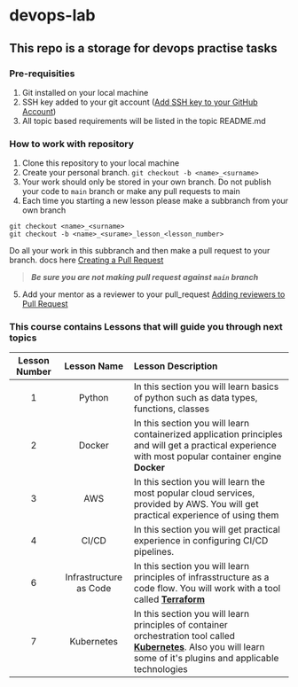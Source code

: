 # devops-lab
## This repo is a storage for devops practise tasks
### Pre-requisities
1. Git installed on your local machine
2. SSH key added to your git account ([Add SSH key to your GitHub Account](https://docs.github.com/en/authentication/connecting-to-github-with-ssh/adding-a-new-ssh-key-to-your-github-account))
3. All topic based requirements will be listed in the topic README.md
### How to work with repository
1. Clone this repository to your local machine
2. Create your personal branch. `git checkout -b <name>_<surname>`
3. Your work should only be stored in your own branch. Do not publish your code to `main` branch or make any pull requests to main
4. Each time you starting a new lesson please make a subbranch from your own branch
```
git checkout <name>_<surname>
git checkout -b <name>_<surame>_lesson_<lesson_number>
```
Do all your work in this subbranch and then make a pull request to your branch. docs here [Creating a Pull Request](https://docs.github.com/en/pull-requests/collaborating-with-pull-requests/proposing-changes-to-your-work-with-pull-requests/creating-a-pull-request)
>***Be sure you are not making pull request against `main` branch***
5. Add your mentor as a reviewer to your pull_request [Adding reviewers to Pull Request](https://docs.github.com/en/pull-requests/collaborating-with-pull-requests/proposing-changes-to-your-work-with-pull-requests/requesting-a-pull-request-review)

### This course contains Lessons that will guide you through next topics

| Lesson Number |      Lesson Name       | Lesson Description                                                                                                                                                                             |
|:-------------:|:----------------------:|:-----------------------------------------------------------------------------------------------------------------------------------------------------------------------------------------------|
|       1       |         Python         | In this section you will learn basics of python such as data types, functions, classes                                                                                                         |
|       2       |         Docker         | In this section you will learn containerized application principles and will get a practical experience with most popular container engine **Docker**                                          |
|       3       |          AWS           | In this section you will learn the most popular cloud services, provided by AWS. You will get practical experience of using them                                                               |
|       4       |         CI/CD          | In this section you will get practical experience in configuring CI/CD pipelines.                                                                                                              |
|       6       | Infrastructure as Code | In this section you will learn principles of infrasstructure as a code flow. You will work with a tool called [**Terraform**](https://www.terraform.io)                                        |
|       7       |       Kubernetes       | In this section you will learn principles of container orchestration tool called [**Kubernetes**](https://kubernetes.io). Also you will learn some of it's plugins and applicable technologies |